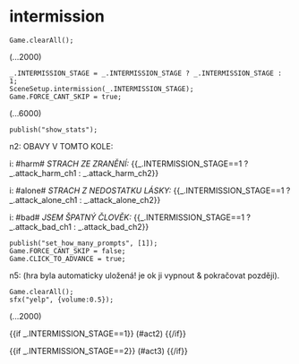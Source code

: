 # intermission

`Game.clearAll();`

(...2000)

```
_.INTERMISSION_STAGE = _.INTERMISSION_STAGE ? _.INTERMISSION_STAGE : 1;
SceneSetup.intermission(_.INTERMISSION_STAGE);
Game.FORCE_CANT_SKIP = true;
```

(...6000)

```
publish("show_stats");
```

n2: OBAVY V TOMTO KOLE:

i: #harm# *STRACH ZE ZRANĚNÍ:* {{_.INTERMISSION_STAGE==1 ? _.attack_harm_ch1 : _.attack_harm_ch2}}

i: #alone# *STRACH Z NEDOSTATKU LÁSKY:* {{_.INTERMISSION_STAGE==1 ? _.attack_alone_ch1 : _.attack_alone_ch2}}

i: #bad# *JSEM ŠPATNÝ ČLOVĚK:* {{_.INTERMISSION_STAGE==1 ? _.attack_bad_ch1 : _.attack_bad_ch2}}


```
publish("set_how_many_prompts", [1]);
Game.FORCE_CANT_SKIP = false;
Game.CLICK_TO_ADVANCE = true;
```

n5: (hra byla automaticky uložená! je ok ji vypnout & pokračovat později).

```
Game.clearAll();
sfx("yelp", {volume:0.5});
```

(...2000)

{{if _.INTERMISSION_STAGE==1}}
(#act2)
{{/if}}

{{if _.INTERMISSION_STAGE==2}}
(#act3)
{{/if}}
